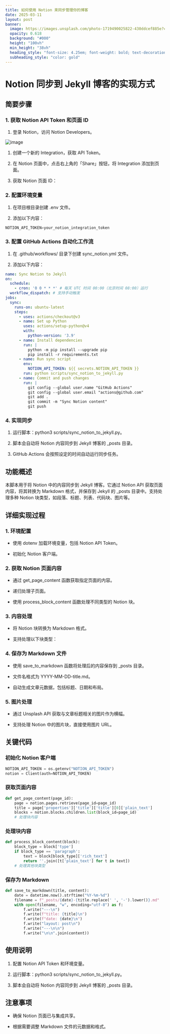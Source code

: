 ```yaml
---
title: 如何使用 Notion 来同步管理你的博客
date: 2025-03-11
layout: post
banner:
  image: https://images.unsplash.com/photo-1719490025822-430ddcef885e?crop=entropy&cs=tinysrgb&fit=max&fm=jpg&ixid=M3w2OTIwMzJ8MHwxfHJhbmRvbXx8fHx8fHx8fDE3NDE3MzE0ODV8&ixlib=rb-4.0.3&q=80&w=1080
  opacity: 0.618
  background: "#000"
  height: "100vh"
  min_height: "38vh"
  heading_style: "font-size: 4.25em; font-weight: bold; text-decoration: underline"
  subheading_style: "color: gold"
---
```


# Notion 同步到 Jekyll 博客的实现方式

## 简要步骤

### 1. 获取 Notion API Token 和页面 ID

1. 登录 Notion，访问 Notion Developers。

![image](https://prod-files-secure.s3.us-west-2.amazonaws.com/a7a0cc5a-89b9-4cda-8686-1fba0ca52f40/d19c1afe-dea5-4312-9333-786b0ba83054/image.png?X-Amz-Algorithm=AWS4-HMAC-SHA256&X-Amz-Content-Sha256=UNSIGNED-PAYLOAD&X-Amz-Credential=ASIAZI2LB4662D2OK3BH%2F20250311%2Fus-west-2%2Fs3%2Faws4_request&X-Amz-Date=20250311T221805Z&X-Amz-Expires=3600&X-Amz-Security-Token=IQoJb3JpZ2luX2VjEGYaCXVzLXdlc3QtMiJHMEUCICSH53WxlZdLAWwEk0WVEZ0m6xw7vjL6Ngs8BMyZPU%2BQAiEAjwbtYVjPt6i%2BjJjSHlRgq6a04ZDkuYauN8FnOdjh5%2FQqiAQIrv%2F%2F%2F%2F%2F%2F%2F%2F%2F%2FARAAGgw2Mzc0MjMxODM4MDUiDE4V8ckQG2ylrOZrsyrcAxN%2BDVv0R0qDCDOG6TIxTLAX3icI9NR8uSfnCKupBXRKe4BjPY0N9j163Z%2Fiuwc0gG%2FOkj%2Fmcn%2BQo09CpXSXVxPW9Khn9ME%2B6XnHoRXpzYtAokp5BSt%2BJHCToKJLEtmufaM%2F8bYYwV5uDZbsgS7fBYq9kDF49Kj4JpRjd5P8lYu%2BdqDmsNTDXhoJpRqZVhKa8tm6JIGh%2FERvD9qnN%2BZ131qixPHDycQv8k6%2Bsk9GcB%2FjQWhBgOxYO9aoWVwOdvBgRYW1OBxPNbAaOKT%2BgyFkS3atxu1XRXF036SDKGYHZ6u7vhy94mpWCaWUz%2F0LwtofeQl5m8%2F0PTh7rS3nLS66cKwccUhEulHLehy4MBO8cSWcCj5rfUMd8x7CCNcMKuJWGRDq88y30pLNeTcwTe%2BhSXM1yd6t5LKmMj8P2ZtXvH7ru5H0N9A5mjBc%2FPLbzoJ4EaGscAJQe261ofaW3JpiiljYxaQJPFYZYjnDkLrA6XGRhMNtQe5NVI9A%2BVorgN5v7%2FXp0z%2BrOjVNNe%2BP3FSZlsaOGrkKxZYGXv%2BaH0srJYfb2qmMrNEUoJBfrHfa4i84h%2FrBvuItuYmqGHouuj0WeC403vMrtysruqWTvRmX5WGfd%2BySPL8KIFl52wAdMPHRwr4GOqUBFlP48p5UkibetLaE25QRgj8mnzRz9ewcFDERykkwvpm38Wjv1LdcMO6c6cp9tXHANyUK9Zq6o6q49T%2F5A0cWX2kVM6F2azEJZ0liq0qJhl6mfULIUPoiuu1zNWdTqljvkjvAw9Z46uox8l6GBs8c1fMmo1NIO34iwVq9WED7JxI8%2Fv2Q4JplrhIrXGu7b686Vhk6JXaiFa6BmTVtFVJuwp6wy3T0&X-Amz-Signature=8266e3f55f69930bbe2c3af9a2d103d567f64a57afc8b98ae9360cdcbf5828c2&X-Amz-SignedHeaders=host&x-id=GetObject)

1. 创建一个新的 Integration，获取 API Token。

1. 在 Notion 页面中，点击右上角的「Share」按钮，将 Integration 添加到页面。

1. 获取 Notion 页面 ID：


### 2. 配置环境变量

1. 在项目根目录创建 .env 文件。

1. 添加以下内容：

```javascript
NOTION_API_TOKEN=your_notion_integration_token
```

### 3. 配置 GitHub Actions 自动化工作流

1. 在 .github/workflows/ 目录下创建 sync_notion.yml 文件。

1. 添加以下内容：

```yaml
name: Sync Notion to Jekyll
on:
  schedule:
    - cron: '0 0 * * *' # 每天 UTC 时间 00:00（北京时间 08:00）运行
  workflow_dispatch: # 支持手动触发
jobs:
  sync:
    runs-on: ubuntu-latest
    steps:
      - uses: actions/checkout@v3
      - name: Set up Python
        uses: actions/setup-python@v4
        with:
          python-version: '3.9'
      - name: Install dependencies
        run: |
          python -m pip install --upgrade pip
          pip install -r requirements.txt
      - name: Run sync script
        env:
          NOTION_API_TOKEN: ${{ secrets.NOTION_API_TOKEN }}
        run: python scripts/sync_notion_to_jekyll.py
      - name: Commit and push changes
        run: |
          git config --global user.name "GitHub Actions"
          git config --global user.email "actions@github.com"
          git add .
          git commit -m "Sync Notion content"
          git push
```

### 4. 实现同步

1. 运行脚本：python3 scripts/sync_notion_to_jekyll.py。

1. 脚本会自动将 Notion 内容同步到 Jekyll 博客的 _posts 目录。

1. GitHub Actions 会按照设定的时间自动运行同步任务。

## 功能概述

本脚本用于将 Notion 中的内容同步到 Jekyll 博客。它通过 Notion API 获取页面内容，将其转换为 Markdown 格式，并保存到 Jekyll 的 _posts 目录中。支持处理多种 Notion 块类型，如段落、标题、列表、代码块、图片等。

## 详细实现过程

### 1. 环境配置

- 使用 dotenv 加载环境变量，包括 Notion API Token。

- 初始化 Notion 客户端。

### 2. 获取 Notion 页面内容

- 通过 get_page_content 函数获取指定页面的内容。

- 递归处理子页面。

- 使用 process_block_content 函数处理不同类型的 Notion 块。

### 3. 内容处理

- 将 Notion 块转换为 Markdown 格式。

- 支持处理以下块类型：


### 4. 保存为 Markdown 文件

- 使用 save_to_markdown 函数将处理后的内容保存到 _posts 目录。

- 文件名格式为 YYYY-MM-DD-title.md。

- 自动生成文章元数据，包括标题、日期和布局。

### 5. 图片处理

- 通过 Unsplash API 获取与文章标题相关的图片作为横幅。

- 支持处理 Notion 中的图片块，直接使用图片 URL。

## 关键代码

### 初始化 Notion 客户端

```python
NOTION_API_TOKEN = os.getenv("NOTION_API_TOKEN")
notion = Client(auth=NOTION_API_TOKEN)
```

### 获取页面内容

```python
def get_page_content(page_id):
    page = notion.pages.retrieve(page_id=page_id)
    title = page['properties']['title']['title'][0]['plain_text']
    blocks = notion.blocks.children.list(block_id=page_id)
    # 处理块内容
```

### 处理块内容

```python
def process_block_content(block):
    block_type = block['type']
    if block_type == 'paragraph':
        text = block[block_type]['rich_text']
        return ''.join([t['plain_text'] for t in text])
    # 处理其他块类型
```

### 保存为 Markdown

```python
def save_to_markdown(title, content):
    date = datetime.now().strftime("%Y-%m-%d")
    filename = f"_posts/{date}-{title.replace(' ', '-').lower()}.md"
    with open(filename, "w", encoding="utf-8") as f:
        f.write("---\n")
        f.write(f"title: {title}\n")
        f.write(f"date: {date}\n")
        f.write("layout: post\n")
        f.write("---\n\n")
        f.write("\n\n".join(content))
```

## 使用说明

1. 配置 Notion API Token 和环境变量。

1. 运行脚本：python3 scripts/sync_notion_to_jekyll.py。

1. 脚本会自动将 Notion 内容同步到 Jekyll 博客的 _posts 目录。

## 注意事项

- 确保 Notion 页面已与集成共享。

- 根据需要调整 Markdown 文件的元数据和格式。